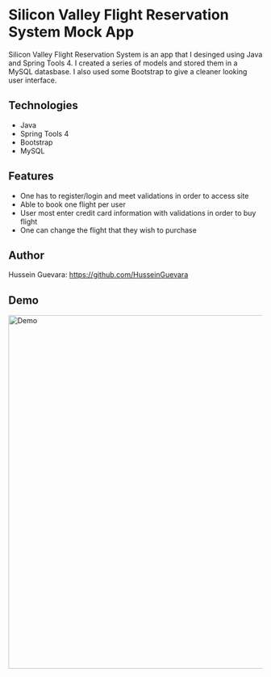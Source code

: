 # Silicon Valley Flight Reservation System Mock App 
Silicon Valley Flight Reservation System is an app that I desinged using Java and Spring Tools 4. I created a series of models and stored them in a MySQL datasbase. I also used some Bootstrap to give a cleaner looking user interface. 

## Technologies
* Java
* Spring Tools 4
* Bootstrap
* MySQL

## Features
* One has to register/login and meet validations in order to access site
* Able to book one flight per user
* User most enter credit card information with validations in order to buy flight
* One can change the flight that they wish to purchase

## Author
Hussein Guevara: https://github.com/HusseinGuevara

## Demo
<img src="https://github.com/HusseinGuevara/Java-Mock-Flight-Reservation-System/blob/main/java.gif" width="700" alt="Demo" />
